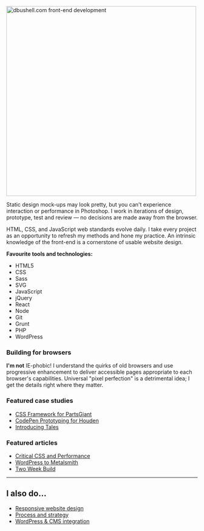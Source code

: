 <p class="b-post__image b-post__image--centred">
  <img src="/assets/img/dbushell-website.svg" alt="dbushell.com front-end development" style="width:500px;">
</p>

Static design mock-ups may look pretty, but you can't experience interaction or performance in Photoshop. I work in iterations of design, prototype, test and review — no decisions are made away from the browser.

HTML, CSS, and JavaScript web standards evolve daily. I take every project as an opportunity to refresh my methods and hone my practice. An intrinsic knowledge of the front-end is a cornerstone of usable website design.

**Favourite tools and technologies:**

<ul class="b-boxed b-boxed--spec">
  <li>HTML5</li>
  <li>CSS</li>
  <li>Sass</li>
  <li>SVG</li>
  <li>JavaScript</li>
  <li>jQuery</li>
  <li>React</li>
  <li>Node</li>
  <li>Git</li>
  <li>Grunt</li>
  <li>PHP</li>
  <li>WordPress</li>
</ul>

### Building for browsers

**I'm not** IE-phobic! I understand the quirks of old browsers and use progressive enhancement to deliver accessible pages appropriate to each browser's capabilities. Universal "pixel perfection" is a detrimental idea; I get the details right where they matter.

### Featured case studies

* [CSS Framework for PartsGiant](/2016/01/04/css-framework-for-partsgiant/)
* [CodePen Prototyping for Houden](/2015/03/18/responsive-design-for-houden/)
* [Introducing Tales](/2014/02/17/introducing-tales/)

### Featured articles

* [Critical CSS and Performance](/2015/02/19/critical-css-and-performance/)
* [WordPress to Metalsmith](/2015/05/11/wordpress-to-metalsmith/)
* [Two Week Build](/2014/04/24/two-week-build/)

<hr>

## I also do&hellip;

* <a href="/responsive-design/">Responsive website design</a>
* <a href="/process-and-strategy/">Process and strategy</a>
* <a href="/wordpress-and-cms-integration/">WordPress &amp; CMS integration</a>
